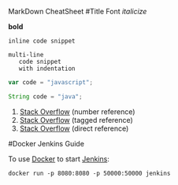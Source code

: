 MarkDown CheatSheet
#Title Font
_italicize_

**bold**

`inline code snippet`
```
multi-line
   code snippet
   with indentation
   ```
   
 ```javascript
var code = "javascript";
```  

 ```java
String code = "java";
```
1. [Stack Overflow][1] (number reference)
2. [Stack Overflow][so] (tagged reference)
3. [Stack Overflow](http://stackoverflow.com) (direct reference)

[1]: http://stackoverflow.com
[so]: http://stackoverflow.com

#Docker Jenkins Guide

To use [Docker](https://www.docker.com/) to start [Jenkins](https://jenkins-ci.org/):

`docker run -p 8080:8080 -p 50000:50000 jenkins`






